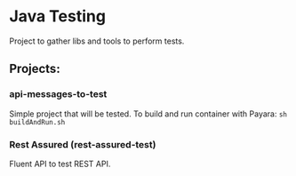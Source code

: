 # Java Testing

Project to gather libs and tools to perform tests.

## Projects:

### api-messages-to-test
Simple project that will be tested.
To build and run container with Payara: `sh buildAndRun.sh`


### Rest Assured (rest-assured-test)
Fluent API to test REST API.
